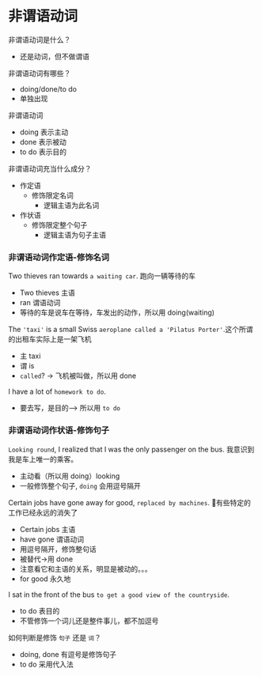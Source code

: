 # 非谓语动词

非谓语动词是什么？
* 还是动词，但不做谓语

非谓语动词有哪些？
* doing/done/to do
* 单独出现

非谓语动词
* doing 表示主动
* done 表示被动
* to do 表示目的

非谓语动词充当什么成分？
* 作定语
  * 修饰限定名词
    * 逻辑主语为此名词
* 作状语
  * 修饰限定整个句子
    * 逻辑主语为句子主语

### 非谓语动词作定语-修饰名词
Two thieves ran towards `a waiting car`.  跑向一辆等待的车
* Two thieves 主语
* ran 谓语动词
* 等待的车是说车在等待，车发出的动作，所以用 doing(waiting)

The `'taxi'` is a small Swiss `aeroplane called a 'Pilatus Porter'`.这个所谓的出租车实际上是一架飞机
* 主 taxi
* 谓 is
* `called`? -> 飞机被叫做，所以用 done

I have a lot of `homework to do`.
* 要去写，是目的--> 所以用 `to do`

### 非谓语动词作状语-修饰句子

`Looking round`, I realized that I was the only passenger on the bus. 我意识到我是车上唯一的乘客。
* 主动看（所以用 doing）looking
* 一般修饰整个句子, `doing` 会用逗号隔开

Certain jobs have gone away for good, `replaced by machines`. 有些特定的工作已经永远的消失了
* Certain jobs 主语
* have gone 谓语动词
* 用逗号隔开，修饰整句话
* 被替代->用 done
* 注意看它和主语的关系，明显是被动的。。。
* for good 永久地

I sat in the front of the bus `to get a good view of the countryside`.
* to do 表目的
* 不管修饰一个词儿还是整件事儿，都不加逗号

如何判断是修饰 `句子` 还是 `词`？
* doing, done 有逗号是修饰句子
* to do 采用代入法










